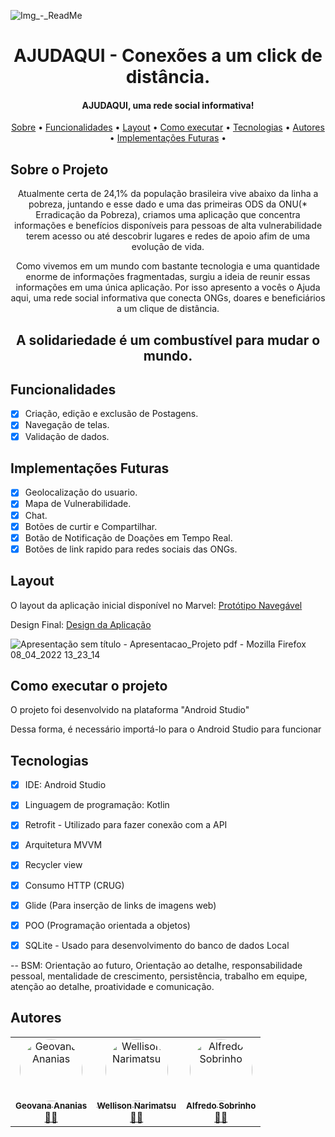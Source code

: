 
![Img_-_ReadMe](https://user-images.githubusercontent.com/93824520/162472383-7cb10a8d-a9c4-42f9-9cf4-4d4728eacedc.png)



<h1 align="center"> AJUDAQUI - Conexões a um click de distância. </h1>
  
  <h4 align="center"> 
	AJUDAQUI, uma rede social informativa!
</h4>
	
	
 <p align="center">
 <a href="#-sobre-o-projeto">Sobre</a> •
 <a href="#-funcionalidades">Funcionalidades</a> •
 <a href="#-layout">Layout</a> • 
 <a href="#-como-executar-o-projeto">Como executar</a> • 
 <a href="#-tecnologias">Tecnologias</a> • 
 <a href="#-autores">Autores</a> • 
 <a href="#-Implementações-futuras">Implementações Futuras</a> • 
</p>
	
	
</h4>

<a id="-sobre-o-projeto"></a>

## Sobre o Projeto
<p align="center"> 
   Atualmente certa de 24,1% da população brasileira vive abaixo da linha a pobreza, juntando e esse dado 
e uma das primeiras ODS da ONU(* Erradicação da Pobreza), criamos uma aplicação que concentra informações e
 benefícios disponíveis para pessoas de alta vulnerabilidade terem acesso ou até descobrir lugares e redes de apoio afim 
de uma evolução de vida.
</p>
<p align="center"> 
	Como vivemos em um mundo com bastante
 tecnologia e uma quantidade enorme de informações fragmentadas, surgiu a ideia de reunir essas informações em
 uma única aplicação. Por isso apresento 
a vocês o Ajuda aqui, uma rede social informativa que conecta ONGs, doares e beneficiários a um 
clique de distância. 
	</p>
<h2 align="center"> 
          A solidariedade é um combustível para mudar o mundo.
     </h2>


<a id="-funcionalidades"></a>

## Funcionalidades

- [x] Criação, edição e exclusão de Postagens.
- [x] Navegação de telas.
- [x] Validação de dados.

## Implementações Futuras

- [x] Geolocalização do usuario.
- [x] Mapa de Vulnerabilidade.
- [x] Chat. 
- [x] Botões de curtir e Compartilhar.
- [x] Botão de Notificação de Doações em Tempo Real.
- [x] Botões de link rapido para redes sociais das ONGs. 

<a id="-layout"></a>

## Layout

O layout da aplicação inicial disponível no Marvel:
[Protótipo Navegável](https://marvelapp.com/prototype/90418ga/screen/85662155)

Design Final: [Design da Aplicação](https://objects.githubusercontent.com/github-production-repository-file-5c1aeb/461964788/8453731?X-Amz-Algorithm=AWS4-HMAC-SHA256&X-Amz-Credential=AKIAIWNJYAX4CSVEH53A%2F20220408%2Fus-east-1%2Fs3%2Faws4_request&X-Amz-Date=20220408T162809Z&X-Amz-Expires=300&X-Amz-Signature=eec5bb3e65255664b1e906a1733b9282ece5bfe3c816402b854194fc0b28e5d7&X-Amz-SignedHeaders=host&actor_id=93824520&key_id=0&repo_id=461964788&response-content-disposition=attachment%3Bfilename%3DApresentacao_Projeto.pdf&response-content-type=application%2Fpdf)

![Apresentação sem título - Apresentacao_Projeto pdf - Mozilla Firefox 08_04_2022 13_23_14](https://user-images.githubusercontent.com/93824520/162482973-a8ce944a-8701-4c39-9856-ddfa096cacfa.png)



<a id="-como-executar-o-projeto"></a>

## Como executar o projeto

O projeto foi desenvolvido na plataforma "Android Studio" 

Dessa forma, é necessário importá-lo para o Android Studio para funcionar

<a id="-tecnologias"></a>

## Tecnologias

- [x] IDE: Android Studio 
- [x] Linguagem de programação: Kotlin
- [x] Retrofit - Utilizado para fazer conexão com a API 
- [x] Arquitetura MVVM
- [x] Recycler view
- [x] Consumo HTTP (CRUG)
- [x] Glide (Para inserção de links de imagens web)
- [x] POO (Programação orientada a objetos)
- [x] SQLite - Usado para desenvolvimento do banco de dados Local


-- BSM: Orientação ao futuro, Orientação ao detalhe, responsabilidade pessoal, mentalidade de crescimento, persistência, trabalho em equipe, atenção ao detalhe, proatividade e comunicação.

<a id="-autores"></a>

## Autores

<table>
  <tr>
    <td align="center"><a href="https://www.linkedin.com/in/geovana-ananias-095a8b192/"><img style="border-radius: 50%;" src="https://user-images.githubusercontent.com/99733359/162478386-8215fa0e-2d68-4735-bcf7-134f251b26f7.jpeg" width="100px;" alt="Geovana Ananias"/><br /><sub><b>Geovana Ananias</b></sub></a><br /><a href="https://github.com/geovanaAnani" title="Desenvolvedor FullStack Mobile Jr.">👨‍🚀</a></td>
    <td align="center"><a href="https://www.linkedin.com/in/wellison-sadao-narimatsu-a00788129/"><img style="border-radius: 50%;" src="https://user-images.githubusercontent.com/99733359/162479106-98e2192d-70a0-4767-84f8-27b3d7fb26bd.jpeg" width="100px;" alt="Wellison Narimatsu"/><br /><sub><b>Wellison Narimatsu</b></sub></a><br /><a href="https://github.com/wellnarimatsu" title="Desenvolvedor FullStack Mobile Jr.">👨‍🚀</a></td>
    <td align="center"><a href="https://www.linkedin.com/in/alfredo-pereira-sobrinho-07ab15225/"><img style="border-radius: 50%;" src="https://user-images.githubusercontent.com/99733359/162478877-baba1b22-e133-4eed-98b8-066c1531cfc9.jpg" width="100px;" alt="Alfredo Sobrinho"/><br /><sub><b>Alfredo Sobrinho</b></sub></a><br /><a href="https://github.com/AlfredoSobrinho" title="Desenvolvedor FullStack Mobile Jr.">👨‍🚀</a></td>
    
  </tr>
  </table>

